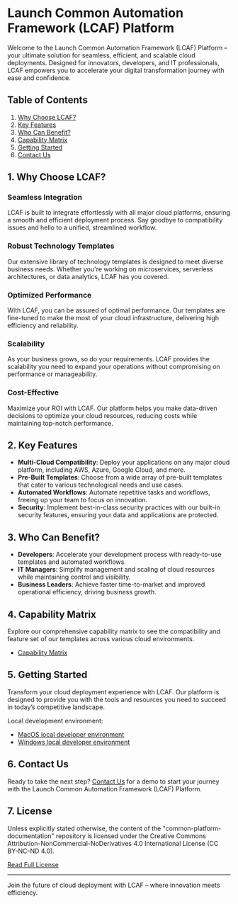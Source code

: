 # Launch Common Automation Framework (LCAF) Platform
Welcome to the Launch Common Automation Framework (LCAF) Platform – your ultimate solution for seamless, efficient, and scalable cloud deployments. Designed for innovators, developers, and IT professionals, LCAF empowers you to accelerate your digital transformation journey with ease and confidence.

## Table of Contents
1. [Why Choose LCAF?](#1-why-choose-lcaf)
2. [Key Features](#2-key-features)
3. [Who Can Benefit?](#3-who-can-benefit)
4. [Capability Matrix](#4-capability-matrix)
5. [Getting Started](#5-getting-started)
6. [Contact Us](#6-contact-us)

## 1. Why Choose LCAF?
### Seamless Integration
LCAF is built to integrate effortlessly with all major cloud platforms, ensuring a smooth and efficient deployment process. Say goodbye to compatibility issues and hello to a unified, streamlined workflow.

### Robust Technology Templates
Our extensive library of technology templates is designed to meet diverse business needs. Whether you're working on microservices, serverless architectures, or data analytics, LCAF has you covered.

### Optimized Performance
With LCAF, you can be assured of optimal performance. Our templates are fine-tuned to make the most of your cloud infrastructure, delivering high efficiency and reliability.

### Scalability
As your business grows, so do your requirements. LCAF provides the scalability you need to expand your operations without compromising on performance or manageability.

### Cost-Effective
Maximize your ROI with LCAF. Our platform helps you make data-driven decisions to optimize your cloud resources, reducing costs while maintaining top-notch performance.

## 2. Key Features
- **Multi-Cloud Compatibility**: Deploy your applications on any major cloud platform, including AWS, Azure, Google Cloud, and more.
- **Pre-Built Templates**: Choose from a wide array of pre-built templates that cater to various technological needs and use cases.
- **Automated Workflows**: Automate repetitive tasks and workflows, freeing up your team to focus on innovation.
- **Security**: Implement best-in-class security practices with our built-in security features, ensuring your data and applications are protected.

## 3. Who Can Benefit?
- **Developers**: Accelerate your development process with ready-to-use templates and automated workflows.
- **IT Managers**: Simplify management and scaling of cloud resources while maintaining control and visibility.
- **Business Leaders**: Achieve faster time-to-market and improved operational efficiency, driving business growth.

## 4. Capability Matrix
Explore our comprehensive capability matrix to see the compatibility and feature set of our templates across various cloud environments.

- [Capability Matrix](./platform/common-automation-framework/README.md)

## 5. Getting Started
Transform your cloud deployment experience with LCAF. Our platform is designed to provide you with the tools and resources you need to succeed in today’s competitive landscape.

Local development environment:  
- [MacOS local developer environment](./../../mac/README.md)
- [Windows local developer environment](./../../windows/README.md)

## 6. Contact Us
Ready to take the next step? [Contact Us](link-to-contact-us) for a demo to start your journey with the Launch Common Automation Framework (LCAF) Platform.

## 7. **License**
Unless explicitly stated otherwise, the content of the "common-platform-documentation" repository is licensed under the Creative Commons Attribution-NonCommercial-NoDerivatives 4.0 International License (CC BY-NC-ND 4.0).

[Read Full License](./LICENSE)

---

Join the future of cloud deployment with LCAF – where innovation meets efficiency.